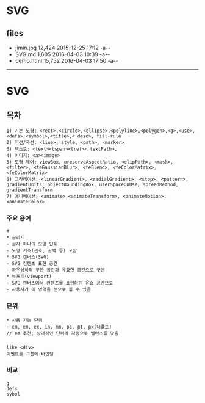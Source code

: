 # SVG

## files

* jimin.jpg   12,424  2015-12-25 17:12    -a--
* SVG.md  1,605   2016-04-03 10:39    -a--
* demo.html   15,752  2016-04-03 17:50    -a--

***

# SVG

## 목차

```
1) 기본 도형: <rect>,<circle>,<ellipse>,<polyline>,<polygon>,<g>,<use>,<defs>,<symbol>,<title>,< desc>, fill-rule
2) 직선/곡선: <line>, style, <path>, <marker>
3) 텍스트: <text><tspan><tref>< textPath>,
4) 이미지: <a><image>
5) 도형 제어: viewBox, preserveAspectRatio, <clipPath>, <mask>, <filter>, <feGaussianBlur>, <feBlend>, <feColorMatrix>, <feColorMatrix>
6) 그라데이션: <linearGradient>, <radialGradient>, <stop>, <pattern>, gradientUnits, objectBoundingBox, userSpaceOnUse, spreadMethod, gradientTransform
7) 애니메이션: <animate>,<animateTransform>, <animateMotion>, <animateColor> 
```

### 주요 용어

```
#
* 글리프
- 글자 하나의 모양 단위
- 도형 기호(관호, 공백 등) 포함
* SVG 캔버스(SVG)
- SVG 컨텐츠 표현 공간
- 좌우상하의 무한 공간과 유효한 공간으로 구분
* 뷰포트(viewport)
- SVG 캔버스에서 컨텐츠를 표현하는 유효 공간으로
- 사용자가 이 영역을 눈으로 볼 수 있음
```

### 단위

```
* 사용 가능 단위
- cm, em, ex, in, mm, pc, pt, px(디폴트)
// em 추천; 상대적인 단위라 자동으로 밸런스를 맞춤
```

### <g>

```
like <div>
이벤트를 그룹에 바인딩
```

### 비교

```
g
defs
sybol

```

###

```

```

###

```

```

###

```

```

###

```

```

###

```

```

###

```

```

###

```

```

###

```

```

###

```

```

###

```

```

###

```

```

###

```

```

###

```

```
